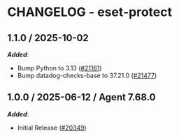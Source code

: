 # CHANGELOG - eset-protect

<!-- towncrier release notes start -->

## 1.1.0 / 2025-10-02

***Added***:

* Bump Python to 3.13 ([#21161](https://github.com/DataDog/integrations-core/pull/21161))
* Bump datadog-checks-base to 37.21.0 ([#21477](https://github.com/DataDog/integrations-core/pull/21477))

## 1.0.0 / 2025-06-12 / Agent 7.68.0

***Added***:

* Initial Release ([#20349](https://github.com/DataDog/integrations-core/pull/20349))
